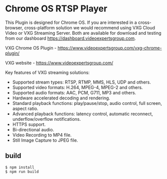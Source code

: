 # Chrome OS RTSP Player

This Plugin is designed for Chrome OS. If you are interested in a cross-browser, cross-platform solution we would recommend using VXG Cloud Video or VXG Streaming Server. Both are available for download and testing from our dashboard https://dashboard.videoexpertsgroup.com. 

VXG Chrome OS Plugin - https://www.videoexpertsgroup.com/vxg-chrome-plugin/

VXG website - https://www.videoexpertsgroup.com/

  Key features of VXG streaming solutions: 
*  Supported stream types: RTSP, RTMP, MMS, HLS, UDP and others.
*  Supported video formats: H.264, MPEG-4, MPEG-2 and others.
*  Supported audio formats: AAC, PCM, G711, MP3 and others. 
*  Hardware accelerated decoding and rendering.
*  Standard playback functions: play/pause/stop, audio control, full screen, aspect ratio.
*  Advanced playback functions: latency control, automatic reconnect, underflow/overflow notifications.
*  HTTPS support.
*  Bi-directional audio.
*  Video Recording to MP4 file.
*  Still Image Capture to JPEG file.


## build

	$ npm install
	$ npm run build
